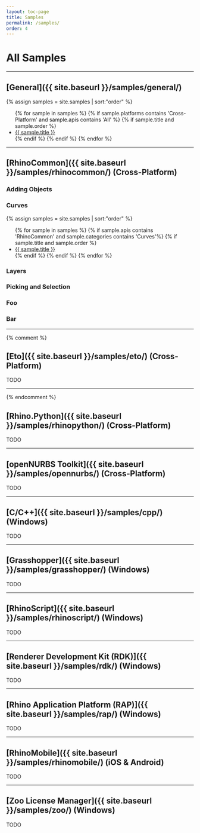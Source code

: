 ```yaml
---
layout: toc-page
title: Samples
permalink: /samples/
order: 4
---
```

# All Samples  

---

## [General]({{ site.baseurl }}/samples/general/)

<div class="trigger">
  {% assign samples = site.samples | sort:"order" %}
  <ul>
  {% for sample in samples %}
    {% if sample.platforms contains 'Cross-Platform' and sample.apis contains 'All' %}
      {% if sample.title and sample.order %}
        <li><a class="page-link" href="{{ sample.url | prepend: site.baseurl }}">{{ sample.title }}</a></li>
      {% endif %}
    {% endif %}
  {% endfor %}
  </ul>
</div>

---

## [RhinoCommon]({{ site.baseurl }}/samples/rhinocommon/) (Cross-Platform)

### Adding Objects

### Curves
<div class="trigger">
  {% assign samples = site.samples | sort:"order" %}
  <ul>
  {% for sample in samples %}
    {% if sample.apis contains 'RhinoCommon' and sample.categories contains 'Curves'%}
      {% if sample.title and sample.order %}
        <li><a class="page-link" href="{{ sample.url | prepend: site.baseurl }}">{{ sample.title }}</a></li>
      {% endif %}
    {% endif %}
  {% endfor %}
  </ul>
</div>

### Layers

### Picking and Selection

### Foo

### Bar


---

{% comment %}

## [Eto]({{ site.baseurl }}/samples/eto/) (Cross-Platform)

TODO

---

{% endcomment %}

## [Rhino.Python]({{ site.baseurl }}/samples/rhinopython/) (Cross-Platform)

TODO


---

## [openNURBS Toolkit]({{ site.baseurl }}/samples/opennurbs/) (Cross-Platform)

TODO


---

## [C/C++]({{ site.baseurl }}/samples/cpp/) (Windows)

TODO


---

## [Grasshopper]({{ site.baseurl }}/samples/grasshopper/) (Windows)

TODO


---

## [RhinoScript]({{ site.baseurl }}/samples/rhinoscript/) (Windows)

TODO


---

## [Renderer Development Kit (RDK)]({{ site.baseurl }}/samples/rdk/) (Windows)

TODO


---

## [Rhino Application Platform (RAP)]({{ site.baseurl }}/samples/rap/) (Windows)

TODO


---

## [RhinoMobile]({{ site.baseurl }}/samples/rhinomobile/) (iOS & Android)

TODO


---

## [Zoo License Manager]({{ site.baseurl }}/samples/zoo/) (Windows)

TODO
